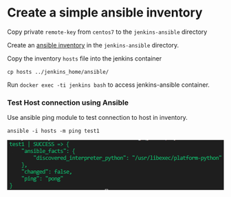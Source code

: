 # Create a simple ansible inventory

Copy private `remote-key` from `centos7` to the `jenkins-ansible` directory

Create an [ansible inventory](https://github.com/Kolawole-Ikeoluwa-Joshua/auto-m8/blob/main/scripts/jenkins-ansible/hosts) in the `jenkins-ansible` directory.

Copy the inventory `hosts` file into the jenkins container

```
cp hosts ../jenkins_home/ansible/
```

Run `docker exec -ti jenkins bash` to access jenkins-ansible container.

### Test Host connection using Ansible

Use ansible ping module to test connection to host in inventory.

```
ansible -i hosts -m ping test1
```
![ping-inventory](https://github.com/Kolawole-Ikeoluwa-Joshua/auto-m8/blob/main/docs/images/ping%20server%20in%20ansible%20inventory.png)

